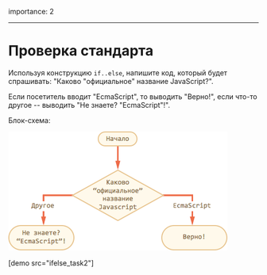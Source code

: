 importance: 2

---

# Проверка стандарта

Используя конструкцию `if..else`, напишите код, который будет спрашивать: "Каково "официальное" название JavaScript?".

Если посетитель вводит "EcmaScript", то выводить "Верно!", если что-то другое -- выводить "Не знаете? "EcmaScript"!".

Блок-схема:

![](ifelse_task2.png)

[demo src="ifelse_task2"]
